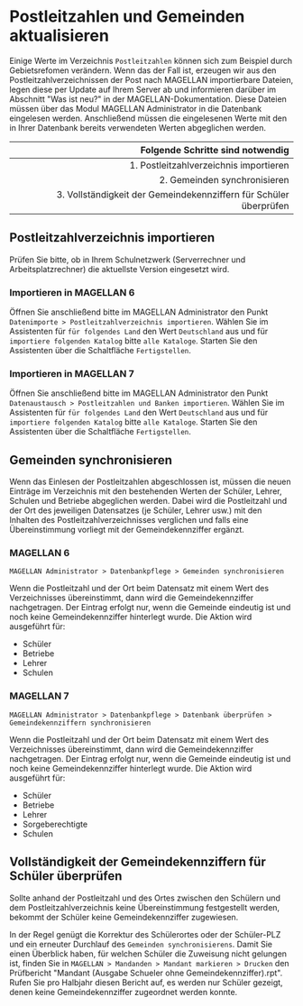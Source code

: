 # Postleitzahlen und Gemeinden aktualisieren

Einige Werte im Verzeichnis `Postleitzahlen` können sich zum Beispiel durch Gebietsrefomen verändern. Wenn das der Fall ist, erzeugen wir aus den Postleitzahlverzeichnissen der Post nach MAGELLAN importierbare Dateien, legen diese per Update auf Ihrem Server ab und informieren darüber im Abschnitt "Was ist neu?" in der MAGELLAN-Dokumentation. Diese Dateien müssen über das Modul MAGELLAN Administrator in die Datenbank eingelesen werden. Anschließend müssen die eingelesenen Werte mit den in Ihrer Datenbank bereits verwendeten Werten abgeglichen werden. 

| Folgende Schritte sind notwendig         |
|-----------------------------------------:|
| 1. Postleitzahlverzeichnis importieren   |
| 2. Gemeinden synchronisieren             |
| 3. Vollständigkeit der Gemeindekennziffern für Schüler überprüfen |

## Postleitzahlverzeichnis importieren

Prüfen Sie bitte, ob in Ihrem Schulnetzwerk (Serverrechner und Arbeitsplatzrechner) die aktuellste Version eingesetzt wird.

### Importieren in MAGELLAN 6

Öffnen Sie anschließend bitte im MAGELLAN Administrator den Punkt `Datenimporte > Postleitzahlverzeichnis importieren`. 
Wählen Sie im Assistenten für `für folgendes Land` den Wert `Deutschland` aus und für `importiere folgenden Katalog` bitte `alle Kataloge`. Starten Sie den Assistenten über die Schaltfläche `Fertigstellen`.

### Importieren in MAGELLAN 7

Öffnen Sie anschließend bitte im MAGELLAN Administrator den Punkt `Datenaustausch > Postleitzahlen und Banken importieren`. 
Wählen Sie im Assistenten für `für folgendes Land` den Wert `Deutschland` aus und für `importiere folgenden Katalog` bitte `alle Kataloge`. Starten Sie den Assistenten über die Schaltfläche `Fertigstellen`.

## Gemeinden synchronisieren

Wenn das Einlesen der Postleitzahlen abgeschlossen ist, müssen die neuen Einträge im Verzeichnis mit den bestehenden Werten der Schüler, Lehrer, Schulen und Betriebe abgeglichen werden. Dabei wird die Postleitzahl und der Ort des jeweiligen Datensatzes (je Schüler, Lehrer usw.) mit den Inhalten des Postleitzahlverzeichnisses verglichen und falls eine Übereinstimmung vorliegt mit der Gemeindekennziffer ergänzt.

### MAGELLAN 6

`MAGELLAN Administrator > Datenbankpflege > Gemeinden synchronisieren`

Wenn die Postleitzahl und der Ort beim Datensatz mit einem Wert des Verzeichnisses übereinstimmt, dann wird die Gemeindekennziffer nachgetragen.
Der Eintrag erfolgt nur, wenn die Gemeinde eindeutig ist und noch keine Gemeindekennziffer hinterlegt wurde.
Die Aktion wird ausgeführt für:

* Schüler
* Betriebe
* Lehrer
* Schulen

### MAGELLAN 7

`MAGELLAN Administrator > Datenbankpflege > Datenbank überprüfen > Gemeindekennziffern synchronisieren`

Wenn die Postleitzahl und der Ort beim Datensatz mit einem Wert des Verzeichnisses übereinstimmt, dann wird die Gemeindekennziffer nachgetragen.
Der Eintrag erfolgt nur, wenn die Gemeinde eindeutig ist und noch keine Gemeindekennziffer hinterlegt wurde.
Die Aktion wird ausgeführt für:

* Schüler
* Betriebe
* Lehrer
* Sorgeberechtigte
* Schulen

## Vollständigkeit der Gemeindekennziffern für Schüler überprüfen

Sollte anhand der Postleitzahl und des Ortes zwischen den Schülern und dem Postleitzahlverzeichnis keine Übereinstimmung festgestellt werden, bekommt der Schüler keine Gemeindekennziffer zugewiesen.

In der Regel genügt die Korrektur des Schülerortes oder der Schüler-PLZ und ein erneuter Durchlauf des `Gemeinden synchronisierens`. Damit Sie einen Überblick haben, für welchen Schüler die Zuweisung nicht gelungen ist, finden Sie in `MAGELLAN > Mandanden > Mandant markieren > Drucken` den Prüfbericht "Mandant (Ausgabe Schueler ohne Gemeindekennziffer).rpt". Rufen Sie pro Halbjahr diesen Bericht auf, es werden nur Schüler gezeigt, denen keine Gemeindekennziffer zugeordnet werden konnte.
